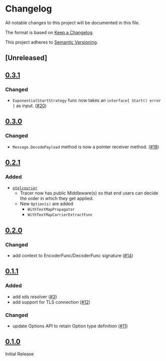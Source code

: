 # Changelog

All notable changes to this project will be documented in this file.

The format is based on [Keep a Changelog](https://keepachangelog.com/en/1.0.0/).

This project adheres to [Semantic Versioning](https://semver.org/spec/v2.0.0.html).

## [Unreleased]

## [0.3.1]

### Changed

- `ExponentialStartStrategy` func now takes an `interface{ Start() error }` as input. ([#20](https://github.com/gojek/courier-go/pull/20))

## [0.3.0]

### Changed

- `Message.DecodePayload` method is now a pointer receiver method. ([#18](https://github.com/gojek/courier-go/pull/18))

## [0.2.1]

### Added

- [`otelcourier`](./otelcourier)
  - Tracer now has public Middleware(s) so that end users can decide the order in which they get applied. 
  - New `Option(s)` are added
    - `WithTextMapPropagator`
    - `WithTextMapCarrierExtractFunc`

## [0.2.0]

### Changed

- add context to EncoderFunc/DecoderFunc signature ([#14](https://github.com/gojek/courier-go/pull/14))

## [0.1.1]

### Added

- add xds resolver ([#3](https://github.com/gojek/courier-go/pull/3))
- add support for TLS connection ([#12](https://github.com/gojek/courier-go/pull/12))

### Changed

- update Options API to retain Option type definition ([#11](https://github.com/gojek/courier-go/pull/11))

## [0.1.0]

Initial Release

[0.3.1]: https://github.com/gojek/courier-go/-/releases/v0.3.1
[0.3.0]: https://github.com/gojek/courier-go/-/releases/v0.3.0
[0.2.1]: https://github.com/gojek/courier-go/-/releases/v0.2.1
[0.2.0]: https://github.com/gojek/courier-go/-/releases/v0.2.0
[0.1.1]: https://github.com/gojek/courier-go/-/releases/v0.1.1
[0.1.0]: https://github.com/gojek/courier-go/-/releases/v0.1.0
